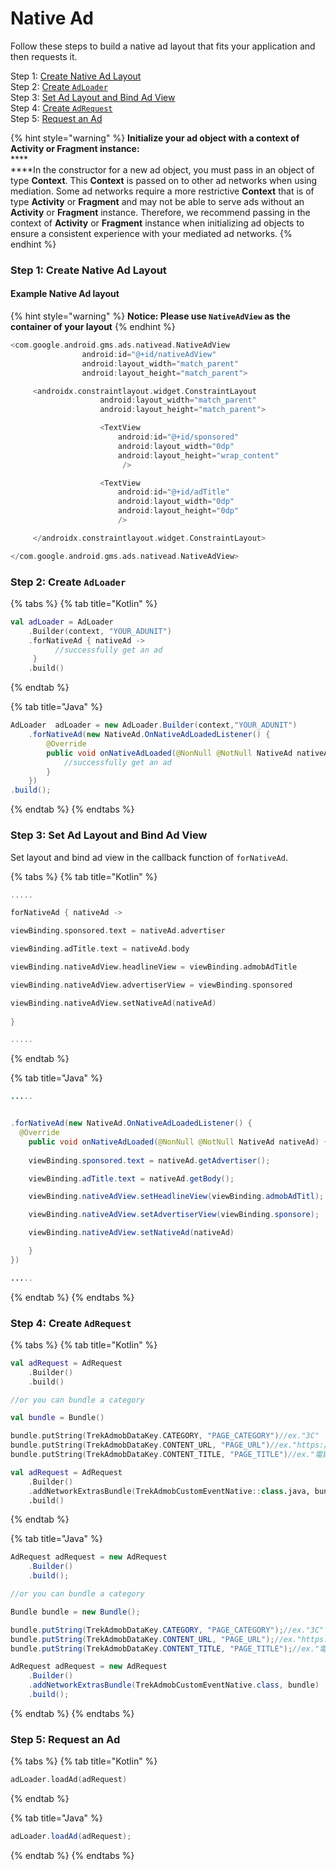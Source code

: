 # Native Ad

Follow these steps to build a native ad layout that fits your application and then requests it.

Step 1: [Create Native Ad Layout](native-ad-layout.md#step-1-create-native-ad-layout)\
Step 2: [Create `AdLoader`](native-ad-layout.md#step-2-create-adloader)\
Step 3: [Set Ad Layout and Bind Ad View](native-ad-layout.md#step-3-set-ad-layout-and-bind-ad-view)\
Step 4: [Create `AdRequest`](native-ad-layout.md#step-4-create-adrequest)\
Step 5: [Request an Ad](native-ad-layout.md#step-5-request-an-ad)

{% hint style="warning" %}
**Initialize your ad object with a context of Activity or Fragment instance:**\
****\
****In the constructor for a new ad object, you must pass in an object of type **Context**. This **Context** is passed on to other ad networks when using mediation. Some ad networks require a more restrictive **Context** that is of type **Activity** or **Fragment** and may not be able to serve ads without an **Activity** or **Fragment** instance. Therefore, we recommend passing in the context of **Activity** or **Fragment** instance when initializing ad objects to ensure a consistent experience with your mediated ad networks.
{% endhint %}

### Step 1: Create Native Ad Layout

#### **Example Native Ad layout**

{% hint style="warning" %}
**Notice: Please use `NativeAdView` as the container of your layout**
{% endhint %}

```kotlin
<com.google.android.gms.ads.nativead.NativeAdView
                android:id="@+id/nativeAdView"
                android:layout_width="match_parent"
                android:layout_height="match_parent">

     <androidx.constraintlayout.widget.ConstraintLayout
                    android:layout_width="match_parent"
                    android:layout_height="match_parent">

                    <TextView
                        android:id="@+id/sponsored"
                        android:layout_width="0dp"
                        android:layout_height="wrap_content"
                         />

                    <TextView
                        android:id="@+id/adTitle"
                        android:layout_width="0dp"
                        android:layout_height="0dp"
                        />

     </androidx.constraintlayout.widget.ConstraintLayout>

</com.google.android.gms.ads.nativead.NativeAdView>
```

### Step 2: Create `AdLoader`

{% tabs %}
{% tab title="Kotlin" %}
```kotlin
val adLoader = AdLoader
    .Builder(context, "YOUR_ADUNIT")
    .forNativeAd { nativeAd ->
          //successfully get an ad
     }
    .build()
```
{% endtab %}

{% tab title="Java" %}
```java
AdLoader  adLoader = new AdLoader.Builder(context,"YOUR_ADUNIT")
    .forNativeAd(new NativeAd.OnNativeAdLoadedListener() {
        @Override
        public void onNativeAdLoaded(@NonNull @NotNull NativeAd nativeAd) {
            //successfully get an ad
        }
    })
.build();
```
{% endtab %}
{% endtabs %}

### **Step 3: Set Ad Layout and Bind Ad View**

Set layout and bind ad view in the callback function of `forNativeAd`.

{% tabs %}
{% tab title="Kotlin" %}
```kotlin
.....

forNativeAd { nativeAd ->

viewBinding.sponsored.text = nativeAd.advertiser

viewBinding.adTitle.text = nativeAd.body

viewBinding.nativeAdView.headlineView = viewBinding.admobAdTitle

viewBinding.nativeAdView.advertiserView = viewBinding.sponsored

viewBinding.nativeAdView.setNativeAd(nativeAd)
   
}

.....
```
{% endtab %}

{% tab title="Java" %}
```java
.....


.forNativeAd(new NativeAd.OnNativeAdLoadedListener() {
  @Override
    public void onNativeAdLoaded(@NonNull @NotNull NativeAd nativeAd) {
                        
    viewBinding.sponsored.text = nativeAd.getAdvertiser();

    viewBinding.adTitle.text = nativeAd.getBody();

    viewBinding.nativeAdView.setHeadlineView(viewBinding.admobAdTitl);

    viewBinding.nativeAdView.setAdvertiserView(viewBinding.sponsore);

    viewBinding.nativeAdView.setNativeAd(nativeAd)   

    }
})

.....
```
{% endtab %}
{% endtabs %}

### **Step 4: Create `AdRequest`**

{% tabs %}
{% tab title="Kotlin" %}
```kotlin
val adRequest = AdRequest
    .Builder()
    .build()

//or you can bundle a category

val bundle = Bundle()

bundle.putString(TrekAdmobDataKey.CATEGORY, "PAGE_CATEGORY")//ex."3C"
bundle.putString(TrekAdmobDataKey.CONTENT_URL, "PAGE_URL")//ex."https://agirls.aotter.net/"
bundle.putString(TrekAdmobDataKey.CONTENT_TITLE, "PAGE_TITLE")//ex."電獺少女"

val adRequest = AdRequest
    .Builder()
    .addNetworkExtrasBundle(TrekAdmobCustomEventNative::class.java, bundle)
    .build()
```
{% endtab %}

{% tab title="Java" %}
```java
AdRequest adRequest = new AdRequest
    .Builder()
    .build();

//or you can bundle a category

Bundle bundle = new Bundle();

bundle.putString(TrekAdmobDataKey.CATEGORY, "PAGE_CATEGORY");//ex."3C"
bundle.putString(TrekAdmobDataKey.CONTENT_URL, "PAGE_URL");//ex."https://agirls.aotter.net/"
bundle.putString(TrekAdmobDataKey.CONTENT_TITLE, "PAGE_TITLE");//ex."電獺少女"

AdRequest adRequest = new AdRequest
    .Builder()
    .addNetworkExtrasBundle(TrekAdmobCustomEventNative.class, bundle)
    .build();
```
{% endtab %}
{% endtabs %}

### **Step 5: Request an Ad**

{% tabs %}
{% tab title="Kotlin" %}
```kotlin
adLoader.loadAd(adRequest)
```
{% endtab %}

{% tab title="Java" %}
```java
adLoader.loadAd(adRequest);
```
{% endtab %}
{% endtabs %}
